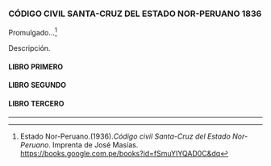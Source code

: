 


### CÓDIGO CIVIL SANTA-CRUZ DEL ESTADO NOR-PERUANO 1836

Promulgado...[^1]

Descripción.   

#### LIBRO PRIMERO
#### LIBRO SEGUNDO
#### LIBRO TERCERO


---
[^1]: Estado Nor-Peruano.(1936).*Código civil Santa-Cruz del Estado Nor-Peruano*. Imprenta de José Masías. https://books.google.com.pe/books?id=fSmuYIYQAD0C&dq
